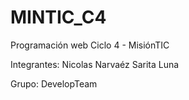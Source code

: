 # MINTIC_C4

  Programación web Ciclo 4 - MisiónTIC
  
  Integrantes:
    Nicolas Narvaéz 
    Sarita Luna 
    
   Grupo: DevelopTeam
